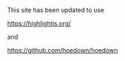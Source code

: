 
This site has been updated to use

https://highlightjs.org/

and

https://github.com/hoedown/hoedown

